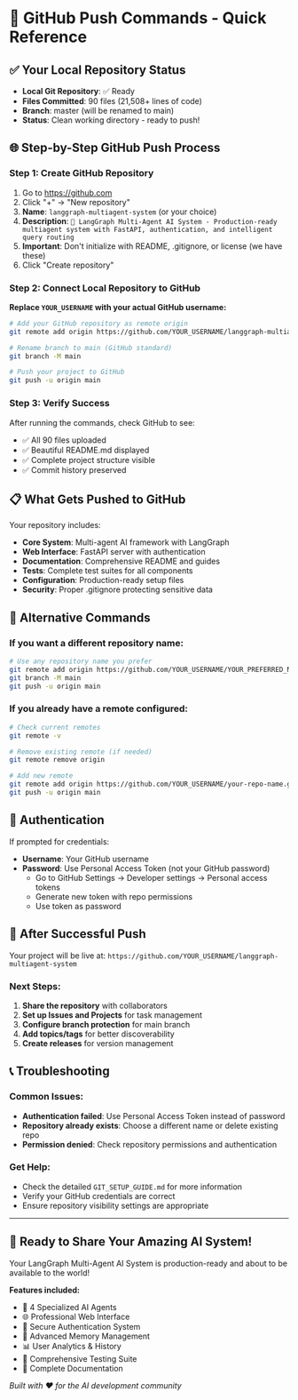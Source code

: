 # 🚀 GitHub Push Commands - Quick Reference

## ✅ Your Local Repository Status
- **Local Git Repository**: ✅ Ready
- **Files Committed**: 90 files (21,508+ lines of code)
- **Branch**: master (will be renamed to main)
- **Status**: Clean working directory - ready to push!

## 🌐 Step-by-Step GitHub Push Process

### Step 1: Create GitHub Repository
1. Go to https://github.com
2. Click "+" → "New repository"
3. **Name**: `langgraph-multiagent-system` (or your choice)
4. **Description**: `🤖 LangGraph Multi-Agent AI System - Production-ready multiagent system with FastAPI, authentication, and intelligent query routing`
5. **Important**: Don't initialize with README, .gitignore, or license (we have these)
6. Click "Create repository"

### Step 2: Connect Local Repository to GitHub

**Replace `YOUR_USERNAME` with your actual GitHub username:**

```bash
# Add your GitHub repository as remote origin
git remote add origin https://github.com/YOUR_USERNAME/langgraph-multiagent-system.git

# Rename branch to main (GitHub standard)
git branch -M main

# Push your project to GitHub
git push -u origin main
```

### Step 3: Verify Success
After running the commands, check GitHub to see:
- ✅ All 90 files uploaded
- ✅ Beautiful README.md displayed
- ✅ Complete project structure visible
- ✅ Commit history preserved

## 📋 What Gets Pushed to GitHub

Your repository includes:
- **Core System**: Multi-agent AI framework with LangGraph
- **Web Interface**: FastAPI server with authentication
- **Documentation**: Comprehensive README and guides
- **Tests**: Complete test suites for all components
- **Configuration**: Production-ready setup files
- **Security**: Proper .gitignore protecting sensitive data

## 🔧 Alternative Commands

### If you want a different repository name:
```bash
# Use any repository name you prefer
git remote add origin https://github.com/YOUR_USERNAME/YOUR_PREFERRED_NAME.git
git branch -M main
git push -u origin main
```

### If you already have a remote configured:
```bash
# Check current remotes
git remote -v

# Remove existing remote (if needed)
git remote remove origin

# Add new remote
git remote add origin https://github.com/YOUR_USERNAME/your-repo-name.git
git push -u origin main
```

## 🔐 Authentication

If prompted for credentials:
- **Username**: Your GitHub username
- **Password**: Use Personal Access Token (not your GitHub password)
  - Go to GitHub Settings → Developer settings → Personal access tokens
  - Generate new token with repo permissions
  - Use token as password

## 🎉 After Successful Push

Your project will be live at:
`https://github.com/YOUR_USERNAME/langgraph-multiagent-system`

### Next Steps:
1. **Share the repository** with collaborators
2. **Set up Issues and Projects** for task management  
3. **Configure branch protection** for main branch
4. **Add topics/tags** for better discoverability
5. **Create releases** for version management

## 📞 Troubleshooting

### Common Issues:
- **Authentication failed**: Use Personal Access Token instead of password
- **Repository already exists**: Choose a different name or delete existing repo
- **Permission denied**: Check repository permissions and authentication

### Get Help:
- Check the detailed `GIT_SETUP_GUIDE.md` for more information
- Verify your GitHub credentials are correct
- Ensure repository visibility settings are appropriate

---

## 🌟 Ready to Share Your Amazing AI System!

Your LangGraph Multi-Agent AI System is production-ready and about to be available to the world!

**Features included:**
- 🤖 4 Specialized AI Agents
- 🌐 Professional Web Interface  
- 🔐 Secure Authentication System
- 💾 Advanced Memory Management
- 📊 User Analytics & History
- 🧪 Comprehensive Testing Suite
- 📖 Complete Documentation

*Built with ❤️ for the AI development community*
